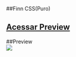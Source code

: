 ##Finn CSS(Puro)
<h2><a href="https://anavitoriassousa.github.io/desenhos-css/">Acessar Preview</a></h2>
##Preview
<div>
<img src="https://github.com/anavitoriassousa/desenhos-css/assets/118125535/cbbb3b7e-87dd-4fca-b416-b98b94ce58ef">
</div>
